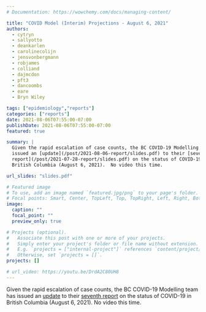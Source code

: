 ```yaml
---
# Documentation: https://wowchemy.com/docs/managing-content/

title: "COVID Model (Interim) Projections - August 6, 2021"
authors:
  - cytryn
  - sallyotto
  - deankarlen
  - carolinecolijn
  - jensvonbergmann
  - robjames
  - colliand
  - dajmcdon
  - pft3
  - dancoombs
  - eare
  - Bryn Wiley

tags: ["epidemiology","reports"]
categories: ["reports"]
date: 2021-08-06T07:55:00-07:00
publishDate: 2021-08-06T07:55:00-07:00
featured: true

summary: |
  Given the rapid escalation of case counts, the BC COVID-19 Modelling team has
  issued an [update](/post/2021-08-06-report/slides.pdf) to their [seventh
  report](/post/2021-07-28-report/slides.pdf) on the status of COVID-19 in
  British Columbia (August 6, 2021).  No video this time.

url_slides: "slides.pdf"

# Featured image
# To use, add an image named `featured.jpg/png` to your page's folder.
# Focal points: Smart, Center, TopLeft, Top, TopRight, Left, Right, BottomLeft, Bottom, BottomRight.
image:
  caption: ""
  focal_point: ""
  preview_only: true

# Projects (optional).
#   Associate this post with one or more of your projects.
#   Simply enter your project's folder or file name without extension.
#   E.g. `projects = ["internal-project"]` references `content/project/deep-learning/index.md`.
#   Otherwise, set `projects = []`.
projects: []

# url_video: https://youtu.be/DrdA2C80UH8
---
```


Given the rapid escalation of case counts, the BC COVID-19 Modelling team has
issued an [update](/post/2021-08-06-report/slides.pdf) to their [seventh
report](/post/2021-07-28-report/slides.pdf) on the status of COVID-19 in
British Columbia (August 6, 2021).  No video this time.